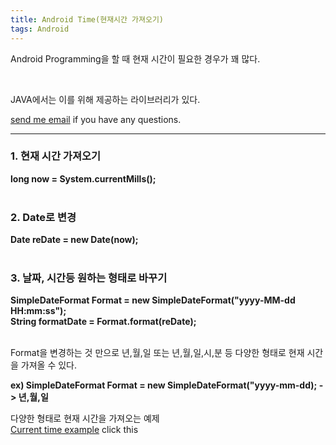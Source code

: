 ```yaml
---
title: Android Time(현재시간 가져오기)
tags: Android
---
```


Android Programming을 할 때 현재 시간이 필요한 경우가 꽤 많다.  

<br />

JAVA에서는 이를 위해 제공하는 라이브러리가 있다.  

 [send me email](mailto:jewel7492@gmail.com) if you have any questions.

<!--more-->

---

### 1. 현재 시간 가져오기  

**long now = System.currentMills();**  
<br />

### 2. Date로 변경  

**Date reDate = new Date(now);**  
<br />

### 3. 날짜, 시간등 원하는 형태로 바꾸기  

**SimpleDateFormat Format = new SimpleDateFormat("yyyy-MM-dd HH:mm:ss");**  
**String formatDate = Format.format(reDate);**  
<br />

Format을 변경하는 것 만으로 년,월,일 또는 년,월,일,시,분 등 다양한 형태로 현재 시간을 가져올 수 있다.  

**ex) SimpleDateFormat Format = new SimpleDateFormat("yyyy-mm-dd); -> 년,월,일**  

다양한 형태로 현재 시간을 가져오는 예제    
[Current time example](https://github.com/limjunho/Android/tree/master/Time_ex) click this  
 